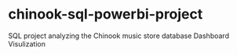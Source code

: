 # chinook-sql-powerbi-project
SQL project analyzing the Chinook music store database
Dashboard Visulization 
